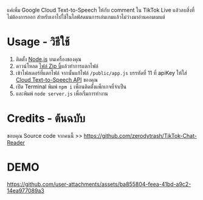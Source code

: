 แค่เพิ่ม Google Cloud Text-to-Speech ให้กับ comment ใน TikTok Live แล้วลบสิ่งที่ไม่ต้องการออก
สำหรับเอาไปใช้ในไลฟ์สดมนการเล่นเกมแล้วไม่ว่างมาอ่านคอมเมนต์

# Usage - วิธีใช้
1. ติดตั้ง [Node.js](https://nodejs.org/) บนเครื่องของคุณ
2. ดาวน์โหลด [ไฟล์ Zip นี้](https://github.com/Anas7487/TTS-Tiktok-Live-Chat.git)แล้วทำการแตกไฟล์
4. เข้าโฟลเดอร์ที่แตกไฟล์ จากนั้นแก้ไฟล์ `/public/app.js` บรรทัดที่ 11 ที่ apiKey ให้ใส่ [Cloud Text-to-Speech API](https://cloud.google.com/text-to-speech?hl=en) ของคุณ
6. เปิด Terminal พิมพ์ `npm i` เพื่อนติดตั้งแพ็กเกจที่จำเป็น
7. และพิมพ์ `node server.js` เพื่อเริ่มการทำงาน

# Credits - ต้นฉบับ
ขอบคุณ Source code จากคนนี้ >> https://github.com/zerodytrash/TikTok-Chat-Reader

# DEMO
https://github.com/user-attachments/assets/ba855804-feea-41bd-a9c2-14ea977089a3
